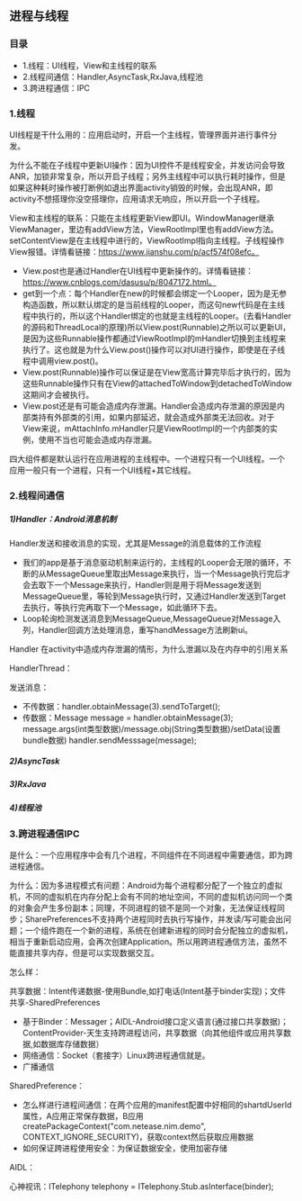 ## 进程与线程

### 目录

- 1.线程：UI线程，View和主线程的联系
- 2.线程间通信：Handler,AsyncTask,RxJava,线程池
- 3.跨进程通信：IPC

### 1.线程

UI线程是干什么用的：应用启动时，开启一个主线程，管理界面并进行事件分发。

为什么不能在子线程中更新UI操作：️因为UI控件不是线程安全，并发访问会导致ANR，加锁非常复杂，所以开启子线程；另外主线程中可以执行耗时操作，但是如果这种耗时操作被打断例如退出界面activity销毁的时候，会出现ANR，即activity不想搭理你没空搭理你，应用请求无响应，所以开启一个子线程。

View和主线程的联系：只能在主线程更新View即UI。WindowManager继承ViewManager，里边有addView方法，ViewRootImpl里也有addView方法。setContentView是在主线程中进行的，ViewRootImpl指向主线程。子线程操作View报错。详情看链接：https://www.jianshu.com/p/acf574f08efc。

- View.post也是通过Handler在UI线程中更新操作的。详情看链接：https://www.cnblogs.com/dasusu/p/8047172.html。
- get到一个点：每个Handler在new的时候都会绑定一个Looper，因为是无参构造函数，所以默认绑定的是当前线程的Looper，而这句new代码是在主线程中执行的，所以这个Handler绑定的也就是主线程的Looper。(去看Handler的源码和ThreadLocal的原理)所以View.post(Runnable)之所以可以更新UI，是因为这些Runnable操作都通过ViewRootImpl的mHandler切换到主线程来执行了。这也就是为什么View.post()操作可以对UI进行操作，即使是在子线程中调用view.post()。
- View.post(Runnable)操作可以保证是在View宽高计算完毕后才执行的，因为这些Runnable操作只有在View的attachedToWindow到detachedToWindow这期间才会被执行。
- View.post还是有可能会造成内存泄漏。Handler会造成内存泄漏的原因是内部类持有外部类的引用，如果内部延迟，就会造成外部类无法回收。对于View来说，mAttachInfo.mHandler只是ViewRootImpl的一个内部类的实例，使用不当也可能会造成内存泄漏。

四大组件都是默认运行在应用进程的主线程中。一个进程只有一个UI线程。一个应用一般只有一个进程，只有一个UI线程+其它线程。

### 2.线程间通信

##### 1)Handler：Android消息机制

Handler发送和接收消息的实现，尤其是Message的消息载体的工作流程

- 我们的app是基于消息驱动机制来运行的，主线程的Looper会无限的循环，不断的从MessageQueue里取出Message来执行，当一个Message执行完后才会去取下一个Message来执行，Handler则是用于将Message发送到MessageQueue里，等轮到Message执行时，又通过Handler发送到Target去执行，等执行完再取下一个Message，如此循环下去。
- Loop轮询检测发送消息到MessageQueue,MessageQueue对Message入列，Handler回调方法处理消息，重写handMessage方法刷新ui。

Handler 在activity中造成内存泄漏的情形，为什么泄漏以及在内存中的引用关系

HandlerThread：

发送消息：

- 不传数据：handler.obtainMessage(3).sendToTarget();
- 传数据：Message message = handler.obtainMessage(3);  message.args(int类型数据)/message.obj(String类型数据)/setData(设置bundle数据)  handler.sendMesssage(message);

##### 2)AsyncTask

##### 3)RxJava

##### 4)线程池

### 3.跨进程通信IPC

是什么：一个应用程序中会有几个进程，不同组件在不同进程中需要通信，即为跨进程通信。

为什么：因为多进程模式有问题：Android为每个进程都分配了一个独立的虚拟机，不同的虚拟机在内存分配上会有不同的地址空间，不同的虚拟机访问同一个类的对象会产生多份副本；同理，不同进程的锁不是同一个对象，无法保证线程同步；SharePreferences不支持两个进程同时去执行写操作，并发读/写可能会出问题；一个组件跑在一个新的进程，系统在创建新进程的同时会分配独立的虚拟机，相当于重新启动应用，会再次创建Application。所以用跨进程通信方法，虽然不能直接共享内存，但是可以实现数据交互。

怎么样：

共享数据：Intent传递数据-使用Bundle,如打电话(Intent基于binder实现)；文件共享-SharedPreferences
- 基于Binder：Messager；AIDL-Android接口定义语言(通过接口共享数据)；ContentProvider-天生支持跨进程访问，共享数据（向其他组件或应用共享数据,如数据库存储数据）
- 网络通信：Socket（套接字）Linux跨进程通信就是。
- 广播通信

SharedPreference：

- 怎么样进行进程间通信：在两个应用的manifest配置中好相同的shartdUserId属性，A应用正常保存数据，B应用createPackageContext("com.netease.nim.demo", CONTEXT_IGNORE_SECURITY)，获取context然后获取应用数据
- 如何保证跨进程使用安全：为保证数据安全，使用加密存储

AIDL：

心神视讯：ITelephony telephony = ITelephony.Stub.asInterface(binder);







